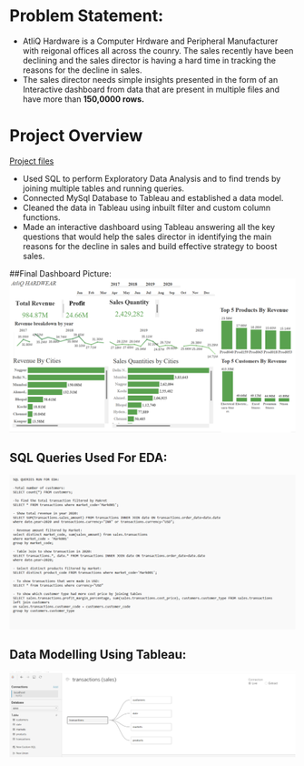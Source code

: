 # Problem Statement:
* AtliQ Hardware is a Computer Hrdware and Peripheral Manufacturer with reigonal offices all across the counry. The sales recently have been declining and the sales director is having a hard time in tracking the reasons for the decline in sales.
* The sales director needs simple insights presented in the form of an Interactive dashboard from data that are present in multiple files and have more than **150,0000 rows.**

# Project Overview
[Project files](https://github.com/shoaibhub/KPMG_virtual_internship)
* Used SQL to perform Exploratory Data Analysis and to find trends by joining multiple tables and running queries.
* Connected MySql Database to Tableau and established a data model.
* Cleaned the data in Tableau using inbuilt filter and custom column functions.
* Made an interactive dashboard using Tableau answering all the key questions that would help the sales director in identifying the main reasons for the decline in sales and build effective strategy to boost sales.

##Final Dashboard Picture:
![](/Images/Final.Dashboard.png)

## SQL Queries Used For EDA:
![](/Images/SQL.png)

## Data Modelling Using Tableau:
![](/Images/Data%20Model.png)
